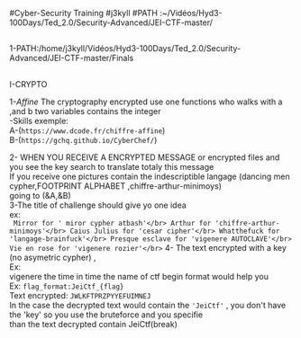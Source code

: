 #Cyber-Security Training
#j3kyll
#PATH :~/Vidéos/Hyd3-100Days/Ted_2.0/Security-Advanced/JEI-CTF-master/

## 
1-PATH:/home/j3kyll/Vidéos/Hyd3-100Days/Ted_2.0/Security-Advanced/JEI-CTF-master/Finals
## 
I-CRYPTO

1-*Affine*
The cryptography encrypted use one functions who walks with a ,and b two variables contains the integer </br>
-Skills exemple:</br>
A-(`https://www.dcode.fr/chiffre-affine`)</br>
B-(`https://gchq.github.io/CyberChef/`)</br>

2- 
WHEN YOU RECEIVE A ENCRYPTED MESSAGE or encrypted files and you see the key search to translate  totaly this message </br>
If you receive one pictures contain the indescriptible langage (dancing men cypher,FOOTPRINT ALPHABET ,chiffre-arthur-minimoys)</br>
going to (&A,&B)</br>
3-The title of challenge should give yo one idea </br>
ex:</br>
` 
Mirror for ' miror cypher atbash'</br>
Arthur for 'chiffre-arthur-minimoys'</br>
Caius Julius for 'cesar cipher'</br>
Whatthefuck for 'langage-brainfuck'</br>
Presque esclave for 'vigenere AUTOCLAVE'</br>
Vie en rose for 'vigenere rozier'</br>
`
4-
The text encrypted with a key (no asymetric cypher) ,</br>
Ex: </br>
vigenere  the time in time the name of ctf begin format would help you </br>
Ex: 
`flag_format:JeiCtf_{flag}` </br>
Text encrypted: `JWLKFTPRZPYYEFUIMNEJ` </br>
In the case the decrypted text would contain the `'JeiCtf'` , you don't have the 'key' so you use the bruteforce and you specifie </br> than the text decrypted contain JeiCtf(break)

